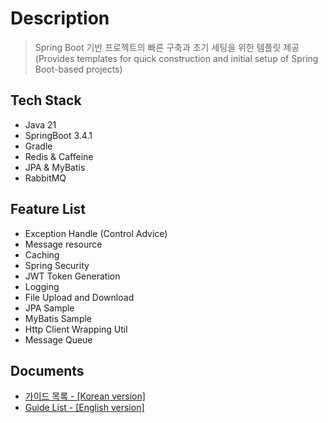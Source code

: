 # Description
> Spring Boot 기반 프로젝트의 빠른 구축과 초기 세팅을 위한 템플릿 제공
  (Provides templates for quick construction and initial setup of Spring Boot-based projects)

## Tech Stack
- Java 21
- SpringBoot 3.4.1
- Gradle
- Redis & Caffeine
- JPA & MyBatis
- RabbitMQ

## Feature List
- Exception Handle (Control Advice)
- Message resource
- Caching
- Spring Security
- JWT Token Generation
- Logging
- File Upload and Download
- JPA Sample
- MyBatis Sample
- Http Client Wrapping Util
- Message Queue

## Documents
- [가이드 목록 - [Korean version]](docs/guide.md)
- [Guide List - [English version]](docs/guide_en.md)
